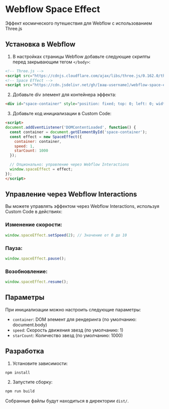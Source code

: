 # Webflow Space Effect

Эффект космического путешествия для Webflow с использованием Three.js

## Установка в Webflow

1. В настройках страницы Webflow добавьте следующие скрипты перед закрывающим тегом `</body>`:

```html
<!-- Three.js -->
<script src="https://cdnjs.cloudflare.com/ajax/libs/three.js/0.162.0/three.min.js"></script>
<!-- Space Effect -->
<script src="https://cdn.jsdelivr.net/gh/[ваш-username]/webflow-space-effect@main/dist/space-effect.umd.js"></script>
```

2. Добавьте div элемент для контейнера эффекта:

```html
<div id="space-container" style="position: fixed; top: 0; left: 0; width: 100%; height: 100%; z-index: -1;"></div>
```

3. Добавьте код инициализации в Custom Code:

```html
<script>
document.addEventListener('DOMContentLoaded', function() {
  const container = document.getElementById('space-container');
  const effect = new SpaceEffect({
    container: container,
    speed: 1,
    starCount: 1000
  });

  // Опционально: управление через Webflow Interactions
  window.spaceEffect = effect;
});
</script>
```

## Управление через Webflow Interactions

Вы можете управлять эффектом через Webflow Interactions, используя Custom Code в действиях:

### Изменение скорости:
```javascript
window.spaceEffect.setSpeed(2); // Значение от 0 до 10
```

### Пауза:
```javascript
window.spaceEffect.pause();
```

### Возобновление:
```javascript
window.spaceEffect.resume();
```

## Параметры

При инициализации можно настроить следующие параметры:

- `container`: DOM элемент для рендеринга (по умолчанию: document.body)
- `speed`: Скорость движения звезд (по умолчанию: 1)
- `starCount`: Количество звезд (по умолчанию: 1000)

## Разработка

1. Установите зависимости:
```bash
npm install
```

2. Запустите сборку:
```bash
npm run build
```

Собранные файлы будут находиться в директории `dist/`.